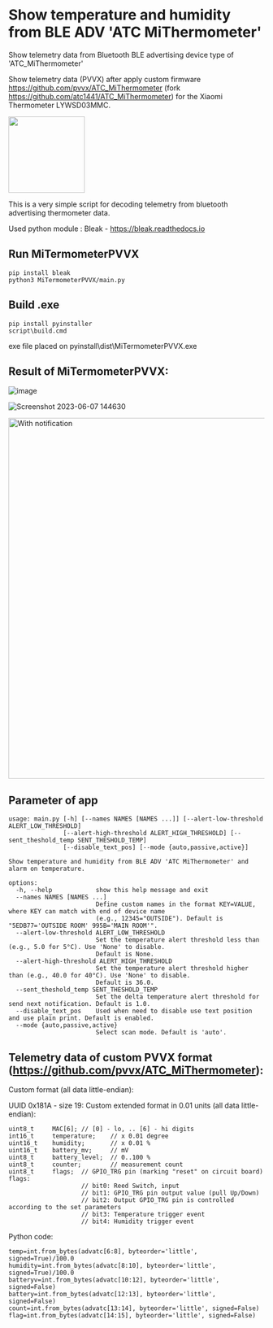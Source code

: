 # Show temperature and humidity from BLE ADV 'ATC MiThermometer'
Show telemetry data from Bluetooth BLE advertising device type of 'ATC_MiThermometer'

Show telemetry data (PVVX) after apply custom firmware https://github.com/pvvx/ATC_MiThermometer (fork https://github.com/atc1441/ATC_MiThermometer) for the Xiaomi Thermometer LYWSD03MMC.

<img src="https://user-images.githubusercontent.com/3278842/204167827-ad60ba14-c568-4914-939f-60d522297c80.png" width="150" height="150">


This is a very simple script for decoding telemetry from bluetooth advertising thermometer data.

Used python module : Bleak - https://bleak.readthedocs.io

## Run MiTermometerPVVX

```
pip install bleak
python3 MiTermometerPVVX/main.py
```

## Build .exe
```
pip install pyinstaller 
script\build.cmd
```
exe file placed on pyinstall\dist\MiTermometerPVVX.exe

## Result of MiTermometerPVVX:

![image](https://user-images.githubusercontent.com/3278842/204151276-c43508b4-945a-4859-8740-efbf5d425674.png)

![Screenshot 2023-06-07 144630](https://github.com/lexxai/Show_temperature_from_BLE_ADV_ATC_MiThermometer/assets/3278842/78d6317c-18ca-41ad-9909-af9819620099)

<img width="710" alt="With notification" src="https://github.com/user-attachments/assets/0a3079a6-32dc-4f43-9cdc-b09846088e53" />


## Parameter of app
```
usage: main.py [-h] [--names NAMES [NAMES ...]] [--alert-low-threshold ALERT_LOW_THRESHOLD]
               [--alert-high-threshold ALERT_HIGH_THRESHOLD] [--sent_theshold_temp SENT_THESHOLD_TEMP]
               [--disable_text_pos] [--mode {auto,passive,active}]

Show temperature and humidity from BLE ADV 'ATC MiThermometer' and alarm on temperature.

options:
  -h, --help            show this help message and exit
  --names NAMES [NAMES ...]
                        Define custom names in the format KEY=VALUE, where KEY can match with end of device name
                        (e.g., 12345="OUTSIDE"). Default is "5EDB77='OUTSIDE ROOM' 995B='MAIN ROOM'".
  --alert-low-threshold ALERT_LOW_THRESHOLD
                        Set the temperature alert threshold less than (e.g., 5.0 for 5°C). Use 'None' to disable.
                        Default is None.
  --alert-high-threshold ALERT_HIGH_THRESHOLD
                        Set the temperature alert threshold higher than (e.g., 40.0 for 40°C). Use 'None' to disable.
                        Default is 36.0.
  --sent_theshold_temp SENT_THESHOLD_TEMP
                        Set the delta temperature alert threshold for send next notification. Default is 1.0.
  --disable_text_pos    Used when need to disable use text position and use plain print. Default is enabled.
  --mode {auto,passive,active}
                        Select scan mode. Default is 'auto'.
```

## Telemetry data of custom PVVX format (https://github.com/pvvx/ATC_MiThermometer):

Custom format (all data little-endian):

UUID 0x181A - size 19: Custom extended format in 0.01 units (all data little-endian):

```
uint8_t     MAC[6]; // [0] - lo, .. [6] - hi digits
int16_t     temperature;    // x 0.01 degree
uint16_t    humidity;       // x 0.01 %
uint16_t    battery_mv;     // mV
uint8_t     battery_level;  // 0..100 %
uint8_t     counter;        // measurement count
uint8_t     flags;  // GPIO_TRG pin (marking "reset" on circuit board) flags: 
                    // bit0: Reed Switch, input
                    // bit1: GPIO_TRG pin output value (pull Up/Down)
                    // bit2: Output GPIO_TRG pin is controlled according to the set parameters
                    // bit3: Temperature trigger event
                    // bit4: Humidity trigger event
```

Python code:
```
temp=int.from_bytes(advatc[6:8], byteorder='little', signed=True)/100.0
humidity=int.from_bytes(advatc[8:10], byteorder='little', signed=True)/100.0
batteryv=int.from_bytes(advatc[10:12], byteorder='little', signed=False)
battery=int.from_bytes(advatc[12:13], byteorder='little', signed=False)    
count=int.from_bytes(advatc[13:14], byteorder='little', signed=False) 
flag=int.from_bytes(advatc[14:15], byteorder='little', signed=False) 
```
